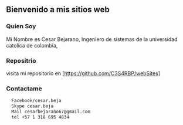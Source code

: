 ## Bienvenido a mis sitios web

### Quien Soy

Mi Nombre es Cesar Bejarano, Ingeniero de sistemas de la universidad catolica de colombia,

### Repositrio

visita mi repositorio en [https://github.com/C3S4RBP/webSites]

### Contactame
```markdown
  Facebook/cesar.beja
  Skype cesar.beja
  Mail cesarbejarano67@gmail.com
  tel +57 1 318 695 4834
```
